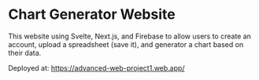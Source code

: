 # Chart Generator Website

This website using Svelte, Next.js, and Firebase to allow users to create an account, upload a spreadsheet (save it), and generator a chart based on their data.

Deployed at: https://advanced-web-project1.web.app/
